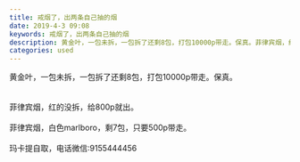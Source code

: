 ```yaml
---
title: 戒烟了，出两条自己抽的烟
date: 2019-4-3 09:08
keywords: 戒烟了，出两条自己抽的烟
description: 黄金叶，一包未拆，一包拆了还剩8包，打包10000p带走。保真。菲律宾烟，红的没拆，给800p就出。菲律宾烟，白色marlboro，剩7包，只要500p带走。玛卡提自取，电话微信:9155444456
categories: used
---
```

<td class="t_f" id="postmessage_3380176">

黄金叶，一包未拆，一包拆了还剩8包，打包10000p带走。保真。<br/>
<img alt="" border="0" class="zoom" data-cf-modified-78825f5781bdad2d1a2c5fcd-="" file="http://www.flw.ph/data/appbyme/upload/image/201904/03/yGeCJkW3NOaM.jpg" id="aimg_uQkjV" lazyloadthumb="1" onclick="" onmouseover="" src="http://www.flw.ph/data/appbyme/upload/image/201904/03/yGeCJkW3NOaM.jpg"/><br/>
<img alt="" border="0" class="zoom" data-cf-modified-78825f5781bdad2d1a2c5fcd-="" file="http://www.flw.ph/data/appbyme/upload/image/201904/03/qS8kORd4cOrd.jpg" id="aimg_zvYDK" lazyloadthumb="1" onclick="" onmouseover="" src="http://www.flw.ph/data/appbyme/upload/image/201904/03/qS8kORd4cOrd.jpg"/><br/>
<br/>
<br/>
菲律宾烟，红的没拆，给800p就出。<br/>
<br/>
<img alt="" border="0" class="zoom" data-cf-modified-78825f5781bdad2d1a2c5fcd-="" file="http://www.flw.ph/data/appbyme/upload/image/201904/03/NnlnP2QTXM03.jpg" id="aimg_s55t8" lazyloadthumb="1" onclick="" onmouseover="" src="http://www.flw.ph/data/appbyme/upload/image/201904/03/NnlnP2QTXM03.jpg"/><br/>
菲律宾烟，白色marlboro，剩7包，只要500p带走。<br/>
<br/>
玛卡提自取，电话微信:9155444456<br/>
</td>
